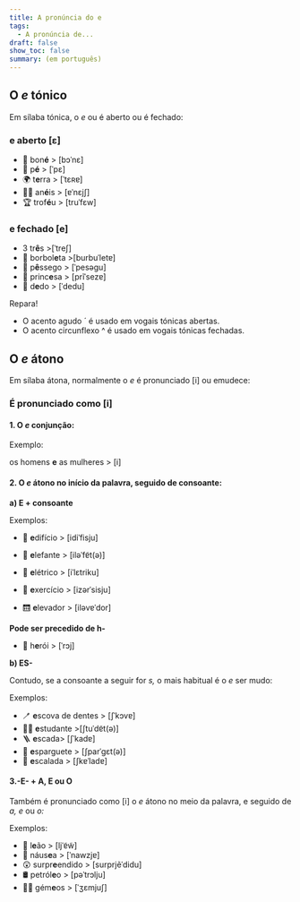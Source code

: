 ```yaml
---
title: A pronúncia do e
tags:
  - A pronúncia de...
draft: false
show_toc: false
summary: (em português)
---
```

## O *e* tónico

Em sílaba tónica, o *e* ou é aberto ou é fechado:

### e aberto [ε]

- <e-moji>🧢</e-moji> bon**é** > [bɔˈnɛ]
- <e-moji>🦶</e-moji> p**é** > [ˈpɛ]
- <e-moji>🌍</e-moji> t**e**rra > [ˈtɛʀɐ]
- <e-moji>💍💍</e-moji> an**é**is > [ɐˈnɛjʃ]
- <e-moji>🏆</e-moji> trof**é**u > [truˈfɛw]

### e fechado [e]

- <e-moji>3️</e-moji> tr**ê**s >[ˈtreʃ]
- <e-moji>🦋</e-moji> borbol**e**ta >[burbuˈletɐ]
- <e-moji>🍑</e-moji> p**ê**ssego > [ˈpesəɡu]
- <e-moji>👸</e-moji> princ**e**sa > [prĩˈsezɐ]
- <e-moji>🖕</e-moji> d**e**do > [ˈdedu]

<article>Repara!

- O acento agudo ´ é usado em vogais tónicas abertas.
- O acento circunflexo ^ é usado em vogais tónicas fechadas.

</article>

## O *e* átono

Em sílaba átona, normalmente o *e* é pronunciado [i] ou emudece:

### É pronunciado como [i]

#### 1. O *e* conjunção: 

Exemplo: 

os homens **e** as mulheres > [i]

#### 2. O *e* átono no início da palavra, seguido de consoante:

**a) E + consoante**

Exemplos:

- <e-moji>🏢</e-moji> **e**difício > [idiˈfisju]

- <e-moji>🐘</e-moji> **e**lefante > [iləˈfɐ̃t(ə)]

- <e-moji>🚃</e-moji> **e**létrico > [iˈlɛtriku]

- <e-moji>🤸</e-moji> **e**xercício > [izərˈsisju]

- <e-moji>🛗</e-moji> **e**levador > [iləvɐˈdor]

**Pode ser precedido de h-**

- <e-moji>🦸</e-moji> h**e**rói > [ˈrɔj]

**b) ES-**

Contudo, se a consoante a seguir for *s,* o mais habitual é o *e* ser mudo:

Exemplos:
- <e-moji>🪥</e-moji> **e**scova de dentes > [ʃˈkɔvɐ]
- <e-moji> 🧑‍🎓</e-moji> **e**studante >[ʃtuˈdɐ̃t(ə)]
- <e-moji> 🪜</e-moji> **e**scada> [ʃˈkadɐ]
- <e-moji>🍝</e-moji> **e**sparguete > [ʃparˈɡɛt(ə)]
- <e-moji> 🧗</e-moji> **e**scalada > [ʃkɐˈladɐ]

#### 3.-E- + A, E ou O 

Também é pronunciado como [i] o *e* átono no meio da palavra, e seguido de *a,* *e* ou *o:*

Exemplos:

- <e-moji>🦁</e-moji> l**e**ão > [ljˈɐ̃w̃]
- <e-moji>🤢</e-moji> náus**e**a > [ˈnawzjɐ]
- <e-moji>😲</e-moji> surpr**e**endido > [surprjẽˈdidu]
- <e-moji>🛢️</e-moji> petról**e**o > [pəˈtrɔlju]
- <e-moji>👯‍♂️</e-moji> gém**e**os > [ˈʒɛmjuʃ]

